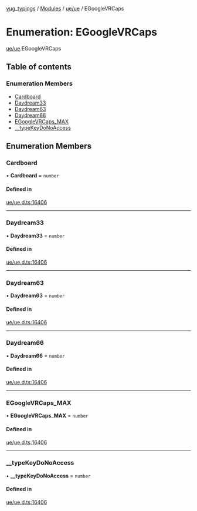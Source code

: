 [yug_typings](../README.md) / [Modules](../modules.md) / [ue/ue](../modules/ue_ue.md) / EGoogleVRCaps

# Enumeration: EGoogleVRCaps

[ue/ue](../modules/ue_ue.md).EGoogleVRCaps

## Table of contents

### Enumeration Members

- [Cardboard](ue_ue.EGoogleVRCaps.md#cardboard)
- [Daydream33](ue_ue.EGoogleVRCaps.md#daydream33)
- [Daydream63](ue_ue.EGoogleVRCaps.md#daydream63)
- [Daydream66](ue_ue.EGoogleVRCaps.md#daydream66)
- [EGoogleVRCaps\_MAX](ue_ue.EGoogleVRCaps.md#egooglevrcaps_max)
- [\_\_typeKeyDoNoAccess](ue_ue.EGoogleVRCaps.md#__typekeydonoaccess)

## Enumeration Members

### Cardboard

• **Cardboard** = `number`

#### Defined in

[ue/ue.d.ts:16406](https://github.com/YugMetaverse/yug_typings/blob/25cad34/ue/ue.d.ts#L16406)

___

### Daydream33

• **Daydream33** = `number`

#### Defined in

[ue/ue.d.ts:16406](https://github.com/YugMetaverse/yug_typings/blob/25cad34/ue/ue.d.ts#L16406)

___

### Daydream63

• **Daydream63** = `number`

#### Defined in

[ue/ue.d.ts:16406](https://github.com/YugMetaverse/yug_typings/blob/25cad34/ue/ue.d.ts#L16406)

___

### Daydream66

• **Daydream66** = `number`

#### Defined in

[ue/ue.d.ts:16406](https://github.com/YugMetaverse/yug_typings/blob/25cad34/ue/ue.d.ts#L16406)

___

### EGoogleVRCaps\_MAX

• **EGoogleVRCaps\_MAX** = `number`

#### Defined in

[ue/ue.d.ts:16406](https://github.com/YugMetaverse/yug_typings/blob/25cad34/ue/ue.d.ts#L16406)

___

### \_\_typeKeyDoNoAccess

• **\_\_typeKeyDoNoAccess** = `number`

#### Defined in

[ue/ue.d.ts:16406](https://github.com/YugMetaverse/yug_typings/blob/25cad34/ue/ue.d.ts#L16406)
